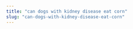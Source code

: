```yaml
---
title: "can dogs with kidney disease eat corn"
slug: "can-dogs-with-kidney-disease-eat-corn"
---
```


